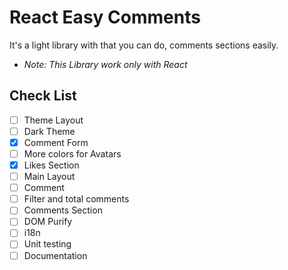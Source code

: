 # React Easy Comments

It's a light library with that you can do, comments sections easily.

* _Note: This Library work only with React_

## Check List

* [ ] Theme Layout
* [ ] Dark Theme
* [x] Comment Form
* [ ] More colors for Avatars
* [x] Likes Section
* [ ] Main Layout
* [ ] Comment
* [ ] Filter and total comments
* [ ] Comments Section
* [ ] DOM Purify
* [ ] i18n
* [ ] Unit testing
* [ ] Documentation
